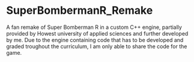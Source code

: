 # SuperBombermanR_Remake
 A fan remake of Super Bomberman R in a custom C++ engine, partially provided by Howest university of applied sciences and further developed by me. Due to the engine containing code that has to be developed and graded troughout the curriculum, I am only able to share the code for the game.
